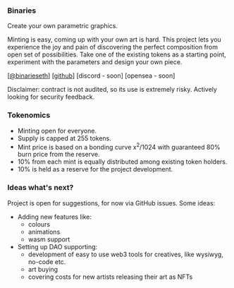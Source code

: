 ### Binaries

Create your own parametric graphics.

Minting is easy, coming up with your own art is hard. This project lets you experience the joy and pain of discovering the perfect composition from open set of possibilities. Take one of the existing tokens as a starting point, experiment with the parameters and design your own piece.

[[@binarieseth](https://twitter.com/binarieseth)] [[github](https://github.com/binaries-eth/binaries)] [discord - soon] [opensea - soon]

Disclaimer: contract is not audited, so its use is extremely risky. Actively looking for security feedback.

### Tokenomics

* Minting open for everyone.
* Supply is capped at 255 tokens.
* Mint price is based on a bonding curve x<sup>2</sup>/1024 with guaranteed 80% burn price from the reserve.
* 10% from each mint is equally distributed among existing token holders.
* 10% is held as a reserve for the project development.

### Ideas what's next?

Project is open for suggestions, for now via GitHub issues. Some ideas:

* Adding new features like:
  * colours
  * animations
  * wasm support
* Setting up DAO supporting:
  * development of easy to use web3 tools for creatives, like wysiwyg, no-code etc.
  * art buying
  * covering costs for new artists releasing their art as NFTs
